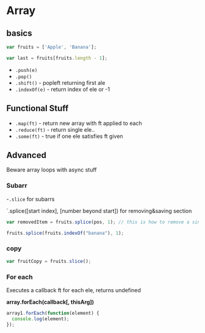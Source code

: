 # Array

## basics

```javascript
var fruits = ['Apple', 'Banana'];

var last = fruits[fruits.length - 1];
```

- `.push(e)` 
- `.pop()`
- `.shift()` - popleft returning first ale
- `.indexOf(e)` - return index of ele or -1

## Functional Stuff

- `.map(ft)` - return new array with ft applied to each
- `.reduce(ft)` - return single ele..
- `.some(ft)` - true if one ele satisfies ft given

## Advanced

Beware array loops with async stuff

### Subarr

-`.slice` for subarrs 

`.splice([start index], [number beyond start]) for removing&saving section

```javascript
var removedItem = fruits.splice(pos, 1); // this is how to remove a single item at pos

fruits.splice(fruits.indexOf("banana"), 1);
```

### copy

```javascript
var fruitCopy = fruits.slice(); 
```

### For each

Executes a callback ft for each ele, returns undefined

**array.forEach(callback[, thisArg])**

```js
array1.forEach(function(element) {
  console.log(element);
});
```

